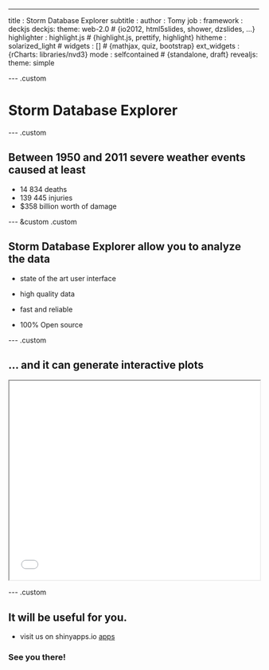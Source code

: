 ---
title       : Storm Database Explorer
subtitle    : 
author      : Tomy
job         : 
framework   : deckjs
deckjs:
  theme: web-2.0     # {io2012, html5slides, shower, dzslides, ...}
highlighter : highlight.js  # {highlight.js, prettify, highlight}
hitheme     : solarized_light      # 
widgets     : []           # {mathjax, quiz, bootstrap}
ext_widgets : {rCharts: libraries/nvd3}
mode        : selfcontained # {standalone, draft}
revealjs:
  theme: simple

--- .custom

# Storm Database Explorer






--- .custom

## Between 1950 and 2011 severe weather events caused at least

 - 14 834 deaths
 - 139 445 injuries
 - $358 billion worth of damage
 

--- &custom .custom

## Storm Database Explorer allow you to analyze the data



 - state of the art user interface
 
 - high quality data
 
 - fast and reliable
 
 - 100% Open source 


--- .custom

## ... and it can generate interactive plots


<iframe src='
assets/fig/nvd3plot2.html
' scrolling='no' seamless
class='rChart nvd3 '
id=iframe-
populationImpact
></iframe>
<style>iframe.rChart{ width: 100%; height: 400px;}</style>

--- .custom

## It will be useful for you.

- visit us on shinyapps.io [apps](https://tomyrusli.shinyapps.io/developing-data-products)

<h3>See you there!</h3>







